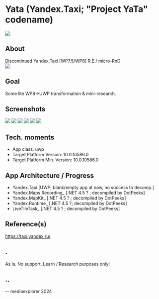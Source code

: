 # Yata (Yandex.Taxi; "Project YaTa" codename)
![](Images/logo.png)

## About
Discontinued Yandex.Taxi [WP7.5/WP8] R.E./ micro-RnD  
![](Images/intro.png)

## Goal
Some lite WP8->UWP transformation & mini-research.

## Screenshots
![](Images/shot01.png)
![](Images/shot02.png)
![](Images/shot03.png)
![](Images/shot04.png)
![](Images/shot05.png)
![](Images/shot06.png)

## Tech. moments
- App class: uwp 
- Target Platform Version: 10.0.10586.0
- Target Platform Min. Version: 10.0.10586.0

## App Architecture / Progress
- Yandex.Taxi [UWP; blank/empty app at now, no success to decomp.]
- Yandex.Maps.Recording_ [.NET 4.5 ? ; decompiled by DotPeeks]
- Yandex.MapKit_ [.NET 4.5 ? ; decompiled by DotPeeks]
- Yandex.Runtime_ [.NET 4.5 ?; decompiled by DotPeeks]
- LiveTileTask_ [.NET 4.5 ? ; decompiled by DotPeeks]

## Reference(s)
https://taxi.yandex.ru/

## .
As is. No support. Learn / Research purposes only!

## ..
-- mediaexplorer 2024
